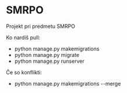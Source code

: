 # SMRPO
Projekt pri predmetu SMRPO

Ko nardiš pull:

 -  python manage.py makemigrations
 -  python manage.py migrate
 -  python manage.py runserver

Če so konflikti:
 - python manage.py makemigrations --merge 